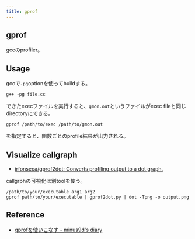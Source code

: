 ```yaml
---
title: gprof
---
```


## gprof
gccのprofiler。

## Usage
gccで`-pg`optionを使ってbuildする。

```
g++ -pg file.cc
```

できたexecファイルを実行すると、`gmon.out`というファイルがexec fileと同じdirectoryにできる。

```
gprof /path/to/exec /path/to/gmon.out
```

を指定すると、関数ごとのprofile結果が出力される。

## Visualize callgraph
* [jrfonseca/gprof2dot: Converts profiling output to a dot graph.](https://github.com/jrfonseca/gprof2dot)

callgrphの可視化は別toolを使う。

```
/path/to/your/executable arg1 arg2
gprof path/to/your/executable | gprof2dot.py | dot -Tpng -o output.png
```

## Reference
* [gprofを使いこなす - minus9d's diary](http://minus9d.hatenablog.com/entry/20140112/1389502918)
